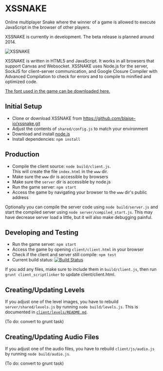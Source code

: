 # XSSNAKE

Online multiplayer Snake where the winner of a game is allowed to execute
JavaScript in the browser of other players.

XSSNAKE is currently in development. The beta release is planned around 2014.

![XSSNAKE](http://i.imgur.com/h4BTxp1.png)

XSSNAKE is written in HTML5 and JavaScript. It works in all browsers that
support Canvas and Websocket. XSSNAKE uses Node.js for the server,
SockJS for client–server communication, and Google Closure Compiler with
Advanced Compilation to check for errors and to compile to minified and
optimized code.

[The font used in the game can be downloaded here.](http://fontstruct.com/fontstructions/show/xssnake)

## Initial Setup

 * Clone or download XSSNAKE from https://github.com/blaise-io/xssnake.git
 * Adjust the contents of `shared/config.js` to match your environment
 * Download and install [node.js](http://nodejs.org/)
 * Install dependencies: `npm install`

## Production

 * Compile the client source: `node build/client.js`.  
   This will create the file `index.html` in the `www` dir.
 * Make sure the `www` dir is accessible by browsers
 * Make sure the `server` dir is accessible by node.js
 * Run the game server: `npm start`
 * Access the game by navigating your browser to the `www` dir's public address

Optionally you can compile the server code using `node build/server.js` and
start the compiled server using `node server/compiled_start.js`. This may have
decrease server load a little, but it will also make debugging painful.

## Developing and Testing

 * Run the game server: `npm start`
 * Access the game by opening `client/client.html` in your browser
 * Check if the client and server still compile: `npm test`
 * Current build status: [![Build Status](https://travis-ci.org/blaise-io/xssnake.png?branch=master)](https://travis-ci.org/blaise-io/xssnake)

If you add any files, make sure to include them in `build/client.js`, then
run `grunt client_scriptlinker` to update client/client.html.

## Creating/Updating Levels

If you adjust one of the level images, you have to rebuild
`server/shared/levels.js` by running `node build/levels.js`.
This is documented in [`client/levels/README.md`](https://github.com/blaise-io/xssnake/tree/master/client/levels).

(To do: convert to grunt task)

## Creating/Updating Audio Files

If you adjust one of the audio files, you have to rebuild
`client/js/audio.js` by running `node build/audio.js`.

(To do: convert to grunt task)
